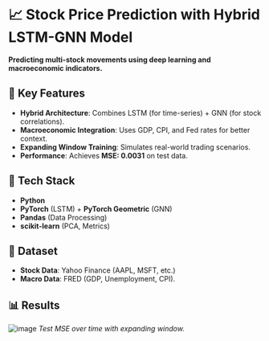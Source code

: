 # 📈 Stock Price Prediction with Hybrid LSTM-GNN Model  

**Predicting multi-stock movements using deep learning and macroeconomic indicators.**  

## 🚀 Key Features  
- **Hybrid Architecture**: Combines LSTM (for time-series) + GNN (for stock correlations).  
- **Macroeconomic Integration**: Uses GDP, CPI, and Fed rates for better context.  
- **Expanding Window Training**: Simulates real-world trading scenarios.  
- **Performance**: Achieves **MSE: 0.0031** on test data.  

## 🔧 Tech Stack  
- **Python**  
- **PyTorch** (LSTM) + **PyTorch Geometric** (GNN)  
- **Pandas** (Data Processing)  
- **scikit-learn** (PCA, Metrics)  

## 📂 Dataset  
- **Stock Data**: Yahoo Finance (AAPL, MSFT, etc.)  
- **Macro Data**: FRED (GDP, Unemployment, CPI).  

## 📊 Results  
![image](https://github.com/user-attachments/assets/3d2a005d-f3cc-4ef6-a1e8-86a05d656af4)
*Test MSE over time with expanding window.*  


